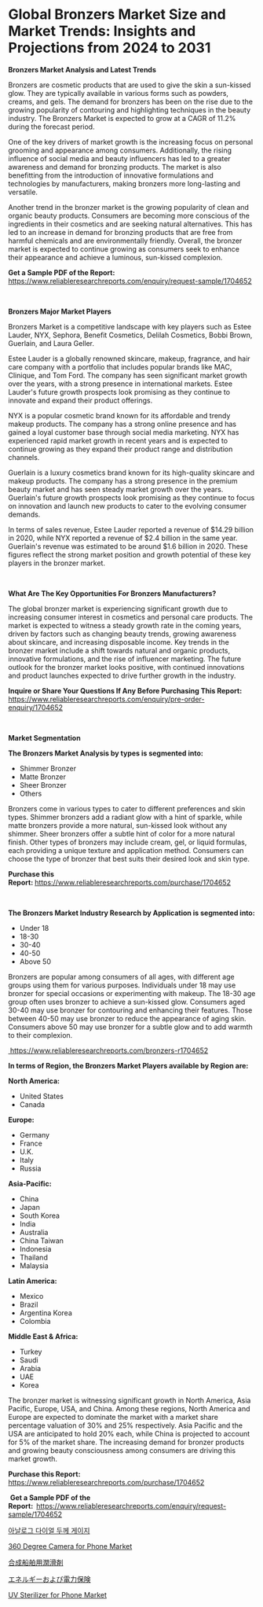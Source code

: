 <p><h1>Global Bronzers Market Size and Market Trends: Insights and Projections from 2024 to 2031</h1></p><p><strong>Bronzers Market Analysis and Latest Trends</strong></p>
<p><p>Bronzers are cosmetic products that are used to give the skin a sun-kissed glow. They are typically available in various forms such as powders, creams, and gels. The demand for bronzers has been on the rise due to the growing popularity of contouring and highlighting techniques in the beauty industry. The Bronzers Market is expected to grow at a CAGR of 11.2% during the forecast period.</p><p>One of the key drivers of market growth is the increasing focus on personal grooming and appearance among consumers. Additionally, the rising influence of social media and beauty influencers has led to a greater awareness and demand for bronzing products. The market is also benefitting from the introduction of innovative formulations and technologies by manufacturers, making bronzers more long-lasting and versatile.</p><p>Another trend in the bronzer market is the growing popularity of clean and organic beauty products. Consumers are becoming more conscious of the ingredients in their cosmetics and are seeking natural alternatives. This has led to an increase in demand for bronzing products that are free from harmful chemicals and are environmentally friendly. Overall, the bronzer market is expected to continue growing as consumers seek to enhance their appearance and achieve a luminous, sun-kissed complexion.</p></p>
<p><strong>Get a Sample PDF of the Report:&nbsp;</strong> <a href="https://www.reliableresearchreports.com/enquiry/request-sample/1704652">https://www.reliableresearchreports.com/enquiry/request-sample/1704652</a></p>
<p>&nbsp;</p>
<p><strong>Bronzers Major Market Players</strong></p>
<p><p>Bronzers Market is a competitive landscape with key players such as Estee Lauder, NYX, Sephora, Benefit Cosmetics, Delilah Cosmetics, Bobbi Brown, Guerlain, and Laura Geller. </p><p>Estee Lauder is a globally renowned skincare, makeup, fragrance, and hair care company with a portfolio that includes popular brands like MAC, Clinique, and Tom Ford. The company has seen significant market growth over the years, with a strong presence in international markets. Estee Lauder's future growth prospects look promising as they continue to innovate and expand their product offerings.</p><p>NYX is a popular cosmetic brand known for its affordable and trendy makeup products. The company has a strong online presence and has gained a loyal customer base through social media marketing. NYX has experienced rapid market growth in recent years and is expected to continue growing as they expand their product range and distribution channels.</p><p>Guerlain is a luxury cosmetics brand known for its high-quality skincare and makeup products. The company has a strong presence in the premium beauty market and has seen steady market growth over the years. Guerlain's future growth prospects look promising as they continue to focus on innovation and launch new products to cater to the evolving consumer demands.</p><p>In terms of sales revenue, Estee Lauder reported a revenue of $14.29 billion in 2020, while NYX reported a revenue of $2.4 billion in the same year. Guerlain's revenue was estimated to be around $1.6 billion in 2020. These figures reflect the strong market position and growth potential of these key players in the bronzer market.</p></p>
<p>&nbsp;</p>
<p><strong>What Are The Key Opportunities For Bronzers Manufacturers?</strong></p>
<p><p>The global bronzer market is experiencing significant growth due to increasing consumer interest in cosmetics and personal care products. The market is expected to witness a steady growth rate in the coming years, driven by factors such as changing beauty trends, growing awareness about skincare, and increasing disposable income. Key trends in the bronzer market include a shift towards natural and organic products, innovative formulations, and the rise of influencer marketing. The future outlook for the bronzer market looks positive, with continued innovations and product launches expected to drive further growth in the industry.</p></p>
<p><strong>Inquire or Share Your Questions If Any Before Purchasing This Report:</strong> <a href="https://www.reliableresearchreports.com/enquiry/pre-order-enquiry/1704652">https://www.reliableresearchreports.com/enquiry/pre-order-enquiry/1704652</a></p>
<p>&nbsp;</p>
<p><strong>Market Segmentation</strong></p>
<p><strong>The Bronzers Market Analysis by types is segmented into:</strong></p>
<p><ul><li>Shimmer Bronzer</li><li>Matte Bronzer</li><li>Sheer Bronzer</li><li>Others</li></ul></p>
<p><p>Bronzers come in various types to cater to different preferences and skin types. Shimmer bronzers add a radiant glow with a hint of sparkle, while matte bronzers provide a more natural, sun-kissed look without any shimmer. Sheer bronzers offer a subtle hint of color for a more natural finish. Other types of bronzers may include cream, gel, or liquid formulas, each providing a unique texture and application method. Consumers can choose the type of bronzer that best suits their desired look and skin type.</p></p>
<p><strong>Purchase this Report:&nbsp;</strong><a href="https://www.reliableresearchreports.com/purchase/1704652">https://www.reliableresearchreports.com/purchase/1704652</a></p>
<p>&nbsp;</p>
<p><strong>The Bronzers Market Industry Research by Application is segmented into:</strong></p>
<p><ul><li>Under 18</li><li>18-30</li><li>30-40</li><li>40-50</li><li>Above 50</li></ul></p>
<p><p>Bronzers are popular among consumers of all ages, with different age groups using them for various purposes. Individuals under 18 may use bronzer for special occasions or experimenting with makeup. The 18-30 age group often uses bronzer to achieve a sun-kissed glow. Consumers aged 30-40 may use bronzer for contouring and enhancing their features. Those between 40-50 may use bronzer to reduce the appearance of aging skin. Consumers above 50 may use bronzer for a subtle glow and to add warmth to their complexion.</p></p>
<p><a href="https://www.reliableresearchreports.com/bronzers-r1704652">&nbsp;https://www.reliableresearchreports.com/bronzers-r1704652</a></p>
<p><strong>In terms of Region, the Bronzers Market Players available by Region are:</strong></p>
<p>
    <p> <strong> North America: </strong>
        <ul>
            <li>United States</li>
            <li>Canada</li>
        </ul>
        </p> 
    <p> <strong> Europe: </strong>
        <ul>
            <li>Germany</li>
            <li>France</li>
            <li>U.K.</li>
            <li>Italy</li>
            <li>Russia</li>
        </ul>
        </p> 
    <p> <strong> Asia-Pacific: </strong>
        <ul>
            <li>China</li>
            <li>Japan</li>
            <li>South Korea</li>
            <li>India</li>
            <li>Australia</li>
            <li>China Taiwan</li>
            <li>Indonesia</li>
            <li>Thailand</li>
            <li>Malaysia</li>
        </ul>
        </p> 
    <p> <strong> Latin America: </strong>
        <ul>
            <li>Mexico</li>
            <li>Brazil</li>
            <li>Argentina Korea</li>
            <li>Colombia</li>
        </ul>
        </p> 
    <p> <strong> Middle East & Africa: </strong>
        <ul>
            <li>Turkey</li>
            <li>Saudi</li>
            <li>Arabia</li>
            <li>UAE</li>
            <li>Korea</li>
        </ul>
    </p>
    </p>
<p><p>The bronzer market is witnessing significant growth in North America, Asia Pacific, Europe, USA, and China. Among these regions, North America and Europe are expected to dominate the market with a market share percentage valuation of 30% and 25% respectively. Asia Pacific and the USA are anticipated to hold 20% each, while China is projected to account for 5% of the market share. The increasing demand for bronzer products and growing beauty consciousness among consumers are driving this market growth.</p></p>
<p><strong>Purchase this Report: </strong><a href="https://www.reliableresearchreports.com/purchase/1704652">https://www.reliableresearchreports.com/purchase/1704652</a></p>
<p>&nbsp;<strong>Get a Sample PDF of the Report:&nbsp;&nbsp;</strong><a href="https://www.reliableresearchreports.com/enquiry/request-sample/1704652">https://www.reliableresearchreports.com/enquiry/request-sample/1704652</a></p>
<p><strong></strong></p>
<p><p><a href="https://github.com/Howaoole34545/Market-Research-Report-List-2/blob/main/7967785149659.md">아날로그 다이얼 두께 게이지</a></p><p><a href="https://github.com/ashepherd82/Market-Research-Report-List-5/blob/main/360-degree-camera-for-phone-market.md">360 Degree Camera for Phone Market</a></p><p><a href="https://github.com/RandallRunte2023/Market-Research-Report-List-1/blob/main/5806793141822.md">合成船舶用潤滑剤</a></p><p><a href="https://github.com/DanykaKilback/Market-Research-Report-List-1/blob/main/2930265141823.md">エネルギーおよび電力保険</a></p><p><a href="https://github.com/irfadac/Market-Research-Report-List-3/blob/main/uv-sterilizer-for-phone-market.md">UV Sterilizer for Phone Market</a></p></p>